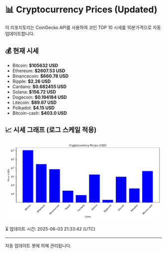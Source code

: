 
# 📊 Cryptocurrency Prices (Updated)

이 리포지토리는 CoinGecko API를 사용하여 코인 TOP 10 시세를 10분가격으로 자동 업데이트합니다.

## 💰 현재 시세
- Bitcoin: **$105632 USD**
- Ethereum: **$2607.53 USD**
- Binancecoin: **$660.78 USD**
- Ripple: **$2.26 USD**
- Cardano: **$0.682455 USD**
- Solana: **$156.72 USD**
- Dogecoin: **$0.194184 USD**
- Litecoin: **$89.67 USD**
- Polkadot: **$4.15 USD**
- Bitcoin-cash: **$403.0 USD**

## 📈 시세 그래프 (로그 스케일 적용)
![Crypto Prices](crypto_prices.png)

⏳ 업데이트 시간: 2025-06-03 21:33:42 (UTC)

---
자동 업데이트 봇에 의해 관리됩니다.
